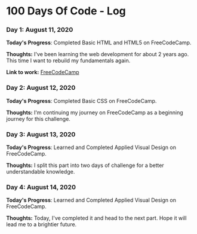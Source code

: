 # 100 Days Of Code - Log

### Day 1: August 11, 2020

**Today's Progress**: Completed Basic HTML and HTML5 on FreeCodeCamp.

**Thoughts:** I've been learning the web development for about 2 years ago. This time I want to rebuild my fundamentals again. 

**Link to work:** [FreeCodeCamp](https://www.freecodecamp.org/learn/)


### Day 2: August 12, 2020

**Today's Progress**: Completed Basic CSS on FreeCodeCamp.

**Thoughts:** I'm continuing my journey on FreeCodeCamp as a beginning journey for this challenge. 


### Day 3: August 13, 2020

**Today's Progress**: Learned and Completed Applied Visual Design on FreeCodeCamp.

**Thoughts:** I split this part into two days of challenge for a better understandable knowledge.  


### Day 4: August 14, 2020

**Today's Progress**: Learned and Completed Applied Visual Design on FreeCodeCamp.

**Thoughts:** Today, I've completed it and head to the next part. Hope it will lead me to a brightier future.  




